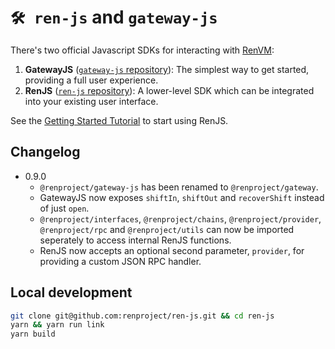 # `🛠️ ren-js` and `gateway-js`

There's two official Javascript SDKs for interacting with [RenVM](https://renproject.io):

1. **GatewayJS** ([`gateway-js` repository](./packages/lib/gateway)): The simplest way to get started, providing a full user experience.
2. **RenJS** ([`ren-js` repository](./packages/lib/ren)): A lower-level SDK which can be integrated into your existing user interface.

See the [Getting Started Tutorial](https://docs.renproject.io/developers/tutorial/getting-started) to start using RenJS.

## Changelog

* 0.9.0
  * `@renproject/gateway-js` has been renamed to `@renproject/gateway`.
  * GatewayJS now exposes `shiftIn`, `shiftOut` and `recoverShift` instead of just `open`.
  * `@renproject/interfaces`, `@renproject/chains`, `@renproject/provider`, `@renproject/rpc` and `@renproject/utils` can now be imported seperately to access internal RenJS functions.
  * RenJS now accepts an optional second parameter, `provider`, for providing a custom JSON RPC handler.

## Local development

```sh
git clone git@github.com:renproject/ren-js.git && cd ren-js
yarn && yarn run link
yarn build
```